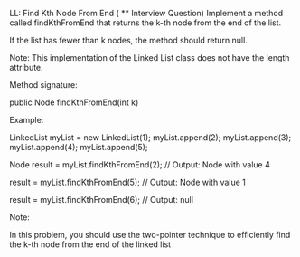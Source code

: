 LL: Find Kth Node From End ( ** Interview Question)
Implement a method called findKthFromEnd that returns the k-th node from the end of the list.

If the list has fewer than k nodes, the method should return null.

Note: This implementation of the Linked List class does not have the length attribute.

Method signature:

public Node findKthFromEnd(int k)


Example:

LinkedList myList = new LinkedList(1);
myList.append(2);
myList.append(3);
myList.append(4);
myList.append(5);

Node result = myList.findKthFromEnd(2); // Output: Node with value 4

result = myList.findKthFromEnd(5); // Output: Node with value 1

result = myList.findKthFromEnd(6); // Output: null


Note:

In this problem, you should use the two-pointer technique to efficiently find the k-th node from the end of the linked list